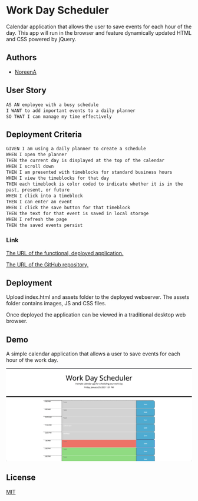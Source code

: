 # Work Day Scheduler

Calendar application that allows the user to save events for each hour of the day. This app will run in the browser and feature dynamically updated HTML and CSS powered by jQuery.


## Authors

- [NoreenA](https://github.com/noori36)



## User Story

```
AS AN employee with a busy schedule
I WANT to add important events to a daily planner
SO THAT I can manage my time effectively
```

## Deployment Criteria

```
GIVEN I am using a daily planner to create a schedule
WHEN I open the planner
THEN the current day is displayed at the top of the calendar
WHEN I scroll down
THEN I am presented with timeblocks for standard business hours
WHEN I view the timeblocks for that day
THEN each timeblock is color coded to indicate whether it is in the past, present, or future
WHEN I click into a timeblock
THEN I can enter an event
WHEN I click the save button for that timeblock
THEN the text for that event is saved in local storage
WHEN I refresh the page
THEN the saved events persist
```

### Link

[The URL of the functional, deployed application.](https://noori36.github.io/WorkDayScheduler/)

[The URL of the GitHub repository.](https://github.com/noori36/WorkDayScheduler)

## Deployment

Upload index.html and assets folder to the deployed webserver. The assets folder contains images, JS and CSS files.<br />

Once deployed the application can be viewed in a traditional desktop web browser. <br />

    
## Demo

A simple calendar application that allows a user to save events for each hour of the work day.

![screenshot](/assets/images/screenshot.png)

## License

[MIT](https://choosealicense.com/licenses/mit/)

